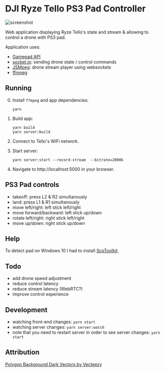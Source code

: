 # DJI Ryze Tello PS3 Pad Controller

![screenshot](screenshots/2019_11_11.png)

Web application displaying Ryze Tello's state and stream & allowing to control a drone with PS3 pad.

Application uses:

- [Gamepad API](https://developer.mozilla.org/en-US/docs/Web/API/Gamepad_API/Using_the_Gamepad_API)
- [socket.io](https://github.com/socketio/socket.io): sending drone state / control commands
- [JSMpeg](https://github.com/phoboslab/jsmpeg): drone stream player using websockets
- [ffmpeg](https://ffmpeg.org)

## Running

0. Install `ffmpeg` and app dependencies:
   ```
   yarn
   ```
1. Build app:

   ```
   yarn build
   yarn server:build
   ```

1. Connect to Tello's WiFi network.
1. Start server:

   ```
   yarn server:start --record-stream  --bitrate=2000k
   ```

1. Navigate to http://localhost:5000 in your browser.

## PS3 Pad controls

- takeoff: press L2 & R2 simultanously
- land: press L1 & R1 simultanously
- move left/right: left stick left/right
- move forward/backward: left stick up/down
- rotate left/right: right stick left/right
- move up/down: right stick up/down

## Help

To detect pad on Windows 10 I had to install [ScpToolkit](https://github.com/nefarius/ScpToolkit).

## Todo

- add drone speed adjustment
- reduce control latency
- reduce stream latency (WebRTC?)
- improve control experience

## Development

- watching front-end changes: `yarn start`
- watching server changes: `yarn server:watch`
- note that you need to restart server in order to see server changes: `yarn start`

## Attribution

[Polygon Background Dark Vectors by Vecteezy](https://www.vecteezy.com/free-vector/polygon-background-dark)
